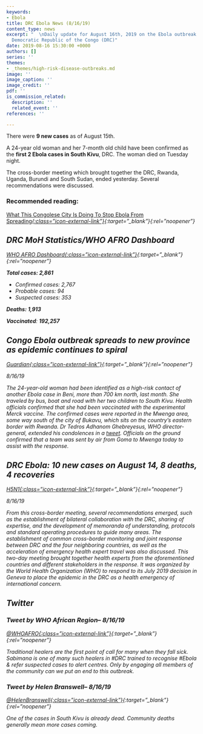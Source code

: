 ```yaml
---
keywords:
- Ebola
title: DRC Ebola News (8/16/19)
content_type: news
excerpt: "  \nDaily update for August 16th, 2019 on the Ebola outbreak in eastern
  Democratic Republic of the Congo (DRC)"
date: 2019-08-16 15:30:00 +0000
authors: []
series: ''
themes:
- _themes/high-risk-disease-outbreaks.md
image: ''
image_caption: ''
image_credit: ''
pdf: ''
is_commission_related:
  description: ''
  related_event: ''
references: ''

---
```

There were **9 new cases** as of August 15th.

A 24-year old woman and her 7-month old child have been confirmed as the **first 2 Ebola cases in South Kivu**, DRC. The woman died on Tuesday night.

The cross-border meeting which brought together the DRC, Rwanda, Uganda, Burundi and South Sudan, ended yesterday. Several recommendations were discussed.

### Recommended reading: 

[What This Congolese City Is Doing To Stop Ebola From Spreading<i/>{:class=”icon-external-link”}](https://www.npr.org/2019/08/15/751538561/what-this-congolese-city-is-doing-to-stop-ebola-from-spreading?utm_source=Global+Health+NOW+Main+List&utm_campaign=317fdaaed0-EMAIL_CAMPAIGN_2019_08_15_03_40&utm_medium=email&utm_term=0_8d0d062dbd-317fdaaed0-2888645){:target=”_blank”}{:rel=”noopener”}

## DRC MoH Statistics/WHO AFRO Dashboard

[WHO AFRO Dashboard<i/>{:class=”icon-external-link”}](https://who.maps.arcgis.com/apps/opsdashboard/index.html#/e70c3804f6044652bc37cce7d8fcef6c){:target=”_blank”}{:rel=”noopener”}

**Total cases: 2,861**

* Confirmed cases: 2,767
* Probable cases: 94
* Suspected cases: 353

**Deaths: 1,913**

**Vaccinated**: **192,257**

## Congo Ebola outbreak spreads to new province as epidemic continues to spiral

[_Guardian_<i/>{:class=”icon-external-link”}](https://www.theguardian.com/global-development/2019/aug/16/congo-ebola-outbreak-reaches-second-province-south-kivu-woman-dead){:target=”_blank”}{:rel=”noopener”}

_8/16/19_

The 24-year-old woman had been identified as a high-risk contact of another Ebola case in Beni, more than 700 km north, last month. She traveled by bus, boat and road with her two children to South Kivu. Health officials confirmed that she had been vaccinated with the experimental Merck vaccine. The confirmed cases were reported in the Mwenga area, some way south of the city of Bukavu, which sits on the country’s eastern border with Rwanda. Dr Tedros Adhanom Ghebreyesus, WHO director-general, extended his condolences in a [tweet](https://twitter.com/DrTedros/status/1162327183282581505). Officials on the ground confirmed that a team was sent by air from Goma to Mwenga today to assist with the response.

## DRC Ebola: 10 new cases on August 14, 8 deaths, 4 recoveries

[_H5N1_<i/>{:class=”icon-external-link”}](https://crofsblogs.typepad.com/h5n1/2019/08/drc-ebola-10-new-cases-on-august-15-8-deaths-4-recoveries.html){:target=”_blank”}{:rel=”noopener”}

_8/16/19_

From this cross-border meeting, several recommendations emerged, such as the establishment of bilateral collaboration with the DRC, sharing of expertise, and the development of memoranda of understanding, protocols and standard operating procedures to guide many areas. The establishment of common cross-border monitoring and joint response between DRC and the four neighboring countries, as well as the acceleration of emergency health expert travel was also discussed. This two-day meeting brought together health experts from the aforementioned countries and different stakeholders in the response. It was organized by the World Health Organization (WHO) to respond to its July 2019 decision in Geneva to place the epidemic in the DRC as a health emergency of international concern.

## Twitter

### Tweet by WHO African Region– 8/16/19

[@WHOAFRO<i/>{:class=”icon-external-link”}](https://twitter.com/WHOAFRO/status/1162385988146159618){:target=”_blank”}{:rel=”noopener”}

Traditional healers are the first point of call for many when they fall sick. Sabimana is one of many such healers in #DRC trained to recognise #Ebola & refer suspected cases to alert centres. Only by engaging all members of the community can we put an end to this outbreak.

### Tweet by Helen Branswell– 8/16/19

[@HelenBranswell<i/>{:class=”icon-external-link”}](https://twitter.com/HelenBranswell/status/1162347813725986816){:target=”_blank”}{:rel=”noopener”}

One of the cases in South Kivu is already dead. Community deaths generally mean more cases coming.